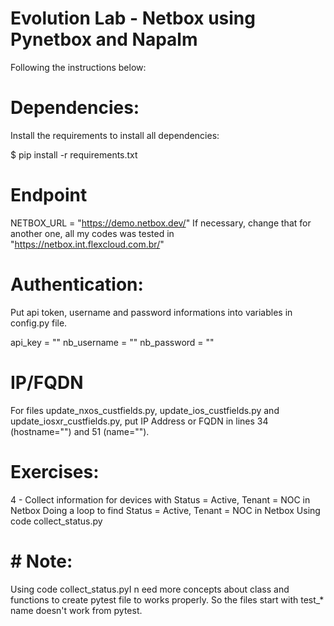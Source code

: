 # Evolution Lab - Netbox using Pynetbox and Napalm

Following the instructions below:


# Dependencies:

Install the requirements to install all dependencies:

$ pip install -r requirements.txt


# Endpoint

NETBOX_URL = "https://demo.netbox.dev/"
If necessary, change that for another one, all my codes was tested in "https://netbox.int.flexcloud.com.br/"


# Authentication:

Put api token, username and password informations into variables in config.py file.

api_key = ""
nb_username = ""
nb_password = ""


# IP/FQDN

For files update_nxos_custfields.py, update_ios_custfields.py and update_iosxr_custfields.py, put IP Address or FQDN in lines 34 (hostname="") and 51 (name="").

# Exercises:

4 - Collect information for devices with Status = Active, Tenant = NOC in Netbox Doing a loop to find Status = Active, Tenant = NOC in Netbox
  Using code collect_status.py

#  # Note:

Using code collect_status.pyI n
eed more concepts about class and functions to create pytest file to works properly. So the files start with test_* name doesn't work from pytest.

